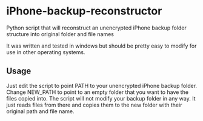 # iPhone-backup-reconstructor
Python script that will reconstruct an unencrypted iPhone backup folder structure into original folder and file names

It was written and tested in windows but should be pretty easy to modify for use in other operating systems.

## Usage
Just edit the script to point PATH to your unencrypted iPhone backup folder.  Change NEW_PATH to point to an empty folder that you want to have the files copied into.
The script will not modify your backup folder in any way.  It just reads files from there and copies them to the new folder with their original path and file name.
